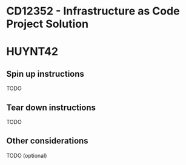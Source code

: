 # CD12352 - Infrastructure as Code Project Solution
# HUYNT42

## Spin up instructions
TODO

## Tear down instructions
TODO

## Other considerations
TODO (optional)